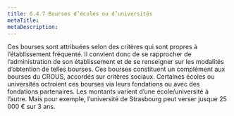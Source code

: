 ```yaml
---
title: 6.4.7 Bourses d’écoles ou d’universités
metaTitle: 
metaDescription: 
---
```


Ces bourses sont attribuées selon des critères qui sont propres à l’établissement fréquenté. Il convient donc de se rapprocher de l’administration de son établissement et de se renseigner sur les modalités d’obtention de telles bourses. Ces bourses constituent un complément aux bourses du CROUS, accordés sur critères sociaux. Certaines écoles ou universités octroient ces bourses via leurs fondations ou avec des fondations partenaires. Les montants varient d’une école/université à l’autre. Mais pour exemple, l’université de Strasbourg peut verser jusque 25 000 € sur 3 ans.